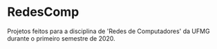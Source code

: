 # RedesComp
Projetos feitos para a disciplina de 'Redes de Computadores' da UFMG durante o primeiro semestre de 2020.
